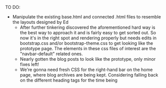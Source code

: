TO DO:
- Manipulate the existing base.html and connected .html files to resemble the layouts designed by Ed
    - After further tinkering discovered the aforementioned hard way is the best way to approach it and is fairly easy to get sorted out. So now it's in the right spot and rendering properly but needs edits in bootstrap.css and/or bootstrap-theme.css to get looking like the prototype page. The elements in these css files of interest are the "navbar-default" related ones.
    - Nearly gotten the blog posts to look like the prototype, only minor fixes left!
    - We're gonna need fresh CSS for the right-hand bar on the home page, where blog archives are being kept. Considering falling back on the different heading tags for the time being